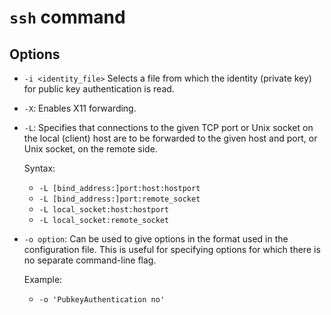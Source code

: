 # `ssh` command

## Options

- `-i <identity_file>`
        Selects a file from which the identity (private key) for public key authentication is read.

- `-X`: Enables X11 forwarding.
- `-L`: Specifies that connections to the given TCP port or Unix socket on the local (client) host
        are to be forwarded to the given host and port, or Unix socket, on the remote side.

    Syntax:

    - `-L [bind_address:]port:host:hostport`
    - `-L [bind_address:]port:remote_socket`
    - `-L local_socket:host:hostport`
    - `-L local_socket:remote_socket`

- `-o option`: Can be used to give options in the format used in the configuration file.  This is
               useful for specifying options for which there is no separate command-line flag.

    Example:
    - `-o 'PubkeyAuthentication no'`

